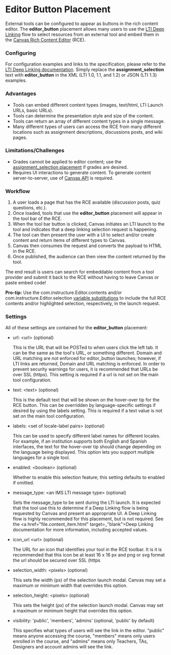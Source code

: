 Editor Button Placement
==============

External tools can be configured to appear as buttons in the rich content editor.
The **editor_button** placement allows many users to use the <a 
href="file.content_item.html" target="_blank">LTI Deep Linking</a> 
flow to select resources from an external tool and embed them in the 
<a href="https://community.canvaslms.com/docs/DOC-10728-67952720342"
target="_blank">Canvas Rich Content Editor</a> (RCE). 

### Configuring
For configuration examples and links to the specification, please refer to the <a 
href="file.content_item.html" target="_blank">LTI 
Deep Linking documentation</a>. Simply replace the **assignment_selection** text
with **editor_button** in the XML (LTI 1.0, 1.1, and 1.2) or JSON (LTI 1.3) examples.

### Advantages
- Tools can embed different content types (images, text/html, LTI Launch URLs,
basic URLs).
- Tools can determine the presentation style and size of the content.
- Tools can return an array of different content types in a single message.
- Many different types of users can access the RCE from many different locations
such as assignment descriptions, discussions posts, and wiki pages.


### Limitations/Challenges
- Grades cannot be applied to editor content; use the 
<a href="file.assignment_selection_placement.html" target="_blank">assignment_selection
placement</a> if grades are desired.
- Requires UI interactions to generate content. To generate content server-to-server,
use of <a href="file.oauth.html#accessing-canvas-api" target="_blank">Canvas API</a> is required.


### Workflow
1. A user loads a page that has the RCE available (discussion posts, quiz
questions, etc.). 
2. Once loaded, tools that use the **editor_button** placement 
will appear in the tool bar of the RCE. 
3. When the tool bar button is clicked, Canvas initiates an LTI launch to the 
tool and indicates that a deep linking selection request is happening.
4. The tool can then present the user with a UI to select and/or create content and return 
items of different types to Canvas.
5. Canvas then consumes the request and converts the payload to HTML in the RCE.
6. Once published, the audience can then view the content returned by the tool.

The end result is users can search for embeddable content from a tool provider 
and submit it back to the RCE without having to leave Canvas or paste embed code!

**Pro-tip:** Use the com.instructure.Editor.contents and/or com.instructure.Editor.selection
<a href="file.tools_variable_substitutions.html" 
target="_blank">variable substitutions</a> to include the full RCE contents and/or 
highlighted selection, respectively, in the launch request.

### Settings
All of these settings are contained for the **editor_button** placement:

-   url: &lt;url&gt; (optional)

    This is the URL that will be POSTed to when users click the left tab. It can
     be the same as the tool's URL, or something different. Domain and URL 
     matching are not enforced for editor_button launches; however, if LTI links
     are returned, Domain and URL matching is enforced. In order to prevent 
     security warnings for users, it is recommended that URLs be over SSL (https).
     This setting is required if a url is not set on the main tool configuration.

-   text: &lt;text&gt; (optional)

    This is the default text that will be shown on the hover-over tip for the RCE
    button. This can be overridden by language-specific settings if desired by 
    using the labels setting. This is required if a text value is not set on the main tool configuration.

-   labels: &lt;set of locale-label pairs&gt; (optional)

    This can be used to specify different label names for different locales. 
    For example, if an institution supports both English and Spanish interfaces,
    the text for the hover-over tip should change depending on the language 
    being displayed. This option lets you support multiple languages for a single tool.

-   enabled: &lt;boolean&gt; (optional)

    Whether to enable this selection feature; this setting defaults to enabled if omitted.

-   message_type: &lt;an IMS LTI message type&gt; (optional)

    Sets the message_type to be sent during the LTI launch. It is expected that 
    the tool use this to determine if a Deep Linking flow is being requested by
    Canvas and present an appropriate UI. A Deep Linking flow is highly recommended
    for this placement, but is not required. See the 
    <a href="file.content_item.html" target=_"blank">Deep Linking 
    documentation</a> for more information, including accepted values.

-   icon_url &lt;url&gt; (optional)

    The URL for an icon that identifies your tool in the RCE toolbar. It is 
    it is recommended that this icon be at least 16 x 16 px and png or svg format
    the url should be secured over SSL (https

-   selection_width: &lt;pixels&gt; (optional)

    This sets the width (px) of the selection launch modal. Canvas may set a 
    maximum or minimum width that overrides this option.

-   selection_height: &lt;pixels&gt; (optional)

    This sets the height (px) of the selection launch modal. Canvas may set a 
    maximum or minimum height that overrides this option.

-   visibility: 'public', 'members', 'admins' (optional, 'public' by default)

    This specifies what types of users will see the link in the editor. "public" means anyone accessing the course, "members" means only users enrolled in the course, and "admins" means only Teachers, TAs, Designers and account admins will see the link.
